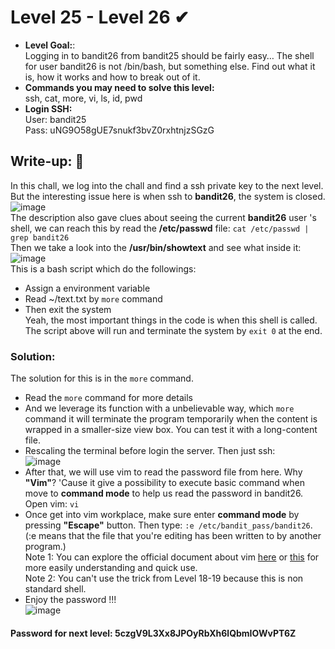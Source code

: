 # Level 25 - Level 26 ✔
- **Level Goal:**:<br>
Logging in to bandit26 from bandit25 should be fairly easy… The shell for user bandit26 is not /bin/bash, but something else. Find out what it is, how it works and how to break out of it.<br>               
- **Commands you may need to solve this level:**<br>
ssh, cat, more, vi, ls, id, pwd<br>
- **Login SSH:**<br>
User: bandit25<br>
Pass: uNG9O58gUE7snukf3bvZ0rxhtnjzSGzG<br>
## Write-up: 📝<br>
In this chall, we log into the chall and find a ssh private key to the next level. But the interesting issue here is when ssh to **bandit26**, the system is closed. <br>
![image](https://user-images.githubusercontent.com/48288606/136666207-c15e8bd5-647c-4815-b798-f4bbaa9c9d6e.png)<br>
The description also gave clues about seeing the current **bandit26** user 's shell, we can reach this by read the **/etc/passwd** file: `cat /etc/passwd | grep bandit26`<br>
Then we take a look into the **/usr/bin/showtext** and see what inside it: <br>
![image](https://user-images.githubusercontent.com/48288606/136666316-6bd6d637-143e-427a-a3a2-98d9d914d103.png)<br>
This is a bash script which do the followings:<br>
- Assign a environment variable<br>
- Read ~/text.txt by `more` command<br>
- Then exit the system<br>
Yeah, the most important things in the code is when this shell is called. The script above will run and terminate the system by `exit 0` at the end.<br>
### Solution:<br>
The solution for this is in the `more` command.<br>
- Read the `more` command for more details<br>
- And we leverage its function with a unbelievable way, which `more` command it will terminate the program temporarily when the content is wrapped in a smaller-size view box. You can test it with a long-content file.<br>
- Rescaling the terminal before login the server. Then just ssh:<br>
![image](https://user-images.githubusercontent.com/48288606/136666710-bbd61c09-f9c6-4d07-b220-b0dc62c75840.png)<br>
- After that, we will use vim to read the password file from here. Why **"Vim"**? 'Cause it give a possibility to execute basic command when move to **command mode** to help us read the password in bandit26. Open vim: `vi`<br>
- Once get into vim workplace, make sure enter **command mode** by pressing **"Escape"** button. Then type: `:e /etc/bandit_pass/bandit26`. (:e means that the file that you're editing has been written to by another program.)<br>
Note 1: You can explore the official document about vim [here](https://vimhelp.org/cmdline.txt.html#Command-line) or [this](https://web.stanford.edu/class/archive/cs/cs107/cs107.1218/resources/vim.html) for more easily understanding and quick use. <br>
Note 2: You can't use the trick from Level 18-19 because this is non standard shell.<br>
- Enjoy the password !!!<br>
![image](https://user-images.githubusercontent.com/48288606/136666032-c4fac803-0d15-4ffe-9315-75d58586bd4c.png)<br>

#### Password for next level: 5czgV9L3Xx8JPOyRbXh6lQbmIOWvPT6Z 


